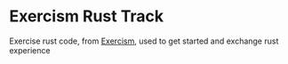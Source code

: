 # Exercism Rust Track

Exercise rust code, from [Exercism](https://exercism.org/tracks/rust/exercises), used to get started and exchange rust experience